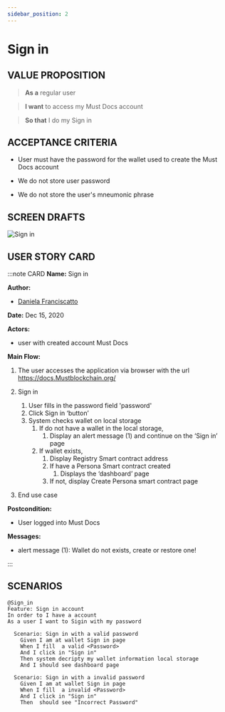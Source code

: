 ```yaml
---
sidebar_position: 2
---
```

# Sign in

## VALUE PROPOSITION

> **As a** regular user

> **I want** to access my Must Docs account

> **So that** I do my Sign in

## ACCEPTANCE CRITERIA

- User must have the password for the wallet used to create the Must Docs account

- We do not store user password

- We do not store the user's mneumonic phrase

## SCREEN DRAFTS

![Sign in](/img/must-docs/signin.png)


## USER STORY CARD

:::note CARD
**Name:** Sign in

**Author:** 

- [Daniela Franciscatto](https://github.com/danielaanjos) 

**Date:** Dec 15, 2020

**Actors:**  

- user with created account Must Docs

**Main Flow:**

1. The user accesses the application via browser with the url <https://docs.Mustblockchain.org/>

2. Sign in
    1. User fills in the password field 'password'
    2. Click Sign in ‘button’
    3. System checks wallet on local storage
        1. If do not have a wallet in the local storage, 
            1. Display an alert message (1) and continue on the ‘Sign in’ page
        2. If wallet exists,
            1. Display Registry Smart contract address
            2. If have a Persona Smart contract created
                1. Displays the ‘dashboard’ page
            3. If not, display Create Persona smart contract  page

3. End use case

**Postcondition:**

- User logged into Must Docs

**Messages:**

- alert message (1): Wallet do not exists, create or restore one!

:::

## SCENARIOS

```gherkin
@Sign_in
Feature: Sign in account
In order to I have a account
As a user I want to Sigin with my password

  Scenario: Sign in with a valid password
    Given I am at wallet Sign in page
    When I fill  a valid <Password>
    And I click in "Sign in"
    Then system decripty my wallet information local storage
    And I should see dashboard page

  Scenario: Sign in with a invalid password
    Given I am at wallet Sign in page
    When I fill  a invalid <Password>
    And I click in "Sign in"
    Then  should see "Incorrect Password"

```